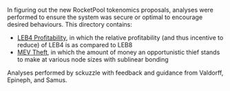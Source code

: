 
In figuring out the new RocketPool tokenomics proposals, analyses were performed to ensure the system was secure or optimal to encourage desired behaviours.  This directory contains:

* [LEB4 Profitability](./LEB4.md), in which the relative profitability (and thus incentive to reduce) of LEB4 is as compared to LEB8
* [MEV Theft](./MEV.md), in which the amount of money an opportunistic thief stands to make at various node sizes with sublinear bonding

Analyses performed by sckuzzle with feedback and guidance from Valdorff, Epineph, and Samus.